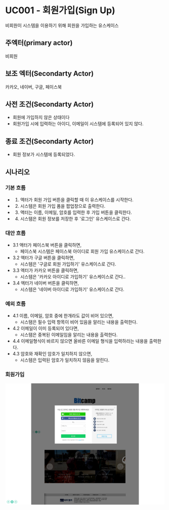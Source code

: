 # UC001 - 회원가입(Sign Up)
비회원이 시스템을 이용하기 위해 회원을 가입하는 유스케이스

## 주엑터(primary actor)
 비회원

## 보조 엑터(Secondarty Actor)
카카오, 네이버, 구글, 페이스북

## 사전 조건(Secondarty Actor)
- 회원에 가입하지 않은 상태이다
- 회원가입 시에 입력하는 아이디, 이메일이 시스템에 등록되어 있지 않다. 

## 종료 조건(Secondarty Actor)
- 회원 정보가 시스템에 등록되었다.


## 시나리오 

### 기본 흐름
- 1. 액터가 회원 가입 버튼을 클릭할 때 이 유스케이스를 시작한다. 
- 2. 시스템은 회원 가입 폼을  팝업창으로 출력한다. 
- 3. 액터는 이름, 이메일, 암호를 입력한 후 가입 버튼을 클릭한다. 
- 4. 시스탬은 회원 정보를 저장한 후 '로그인' 유스케이스로 간다.


### 대안 흐름
- 3.1 액터가 페이스북 버튼을 클릭하면, 
     - 페이스북 시스템은 페이스북 아이디로 회원 가입 유스케이스로 간다.
- 3.2 액터가 구글 버튼을 클릭하면, 
     - 시스템은 '구글로 회원 가입하기' 유스케이스로 간다.
- 3.3 엑터가 카카오 버튼을 클릭하면,
     - 시스템은 '카카오 아이디로 가입하기' 유스케이스로 간다..
- 3.4 엑터가 네이버 버튼을 클릭하면,
     - 시스템은 '네이버 아이디로 가입하기' 유스케이스로 간다.



### 예외 흐름
- 4.1 이름, 이메일, 암호 중에 한개라도 값이 비어 있으면, 
   - 시스탬은 필수 입력 항목이 비어 있음을 알리는 내용을 출력한다.
- 4.2 이메일이 이미 등록되어 있다면, 
   - 시스탬은 중복된 이메일임을 알리는 내용을 출력한다. 
- 4.4 이메일형식이 바르지 않으면 올바른 이메일 형식을 입력하라는 내용을 출력한다.     
- 4.3 암호와 재확인 암호가 일치하지 않으면,
    - 시스템은 입력된 암호가 일치하지 않음을 알린다. 
    
### 회원가입 
![회원 가입](../../images/로그인페이지.PNG)
